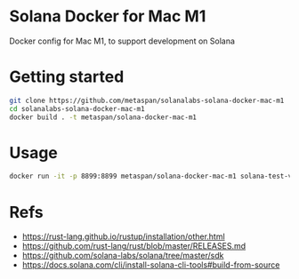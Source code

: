 # Solana Docker for Mac M1
Docker config for Mac M1, to support development on Solana

# Getting started

``` bash
git clone https://github.com/metaspan/solanalabs-solana-docker-mac-m1
cd solanalabs-solana-docker-mac-m1
docker build . -t metaspan/solana-docker-mac-m1
```

# Usage

```bash
docker run -it -p 8899:8899 metaspan/solana-docker-mac-m1 solana-test-validator
```

# Refs
- https://rust-lang.github.io/rustup/installation/other.html
- https://github.com/rust-lang/rust/blob/master/RELEASES.md
- https://github.com/solana-labs/solana/tree/master/sdk
- https://docs.solana.com/cli/install-solana-cli-tools#build-from-source
